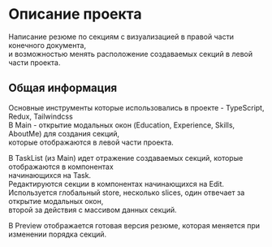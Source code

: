 # Описание проекта

Написание резюме по секциям с визуализацией в правой части конечного документа,\
и возможностью менять расположение создаваемых секций в левой части проекта.

## Общая информация

Основные инструменты которые использовались в проекте   - TypeScript, Redux, Tailwindcss\
В Main - открытие модальных окон (Education, Experience, Skills, AboutMe) для создания секций,\
которые отображаются в левой части проекта.

В TaskList (из Main) идет отражение создаваемых секций, которые отображаются в компонентах\
начинающихся на Task.\
Редактируются секции в компонентах начинающихся на Edit.\
Используется глобальный store, несколько slices, один отвечает за открытие модальных окон,\
второй за действия с массивом данных секций.

В Preview отображается готовая версия резюме, которая меняется при изменении порядка секций.
